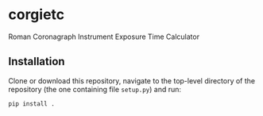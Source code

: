 # corgietc
Roman Coronagraph Instrument Exposure Time Calculator

## Installation

Clone or download this repository, navigate to the top-level directory of the repository (the one containing file `setup.py`) and run:

```
pip install .
```




